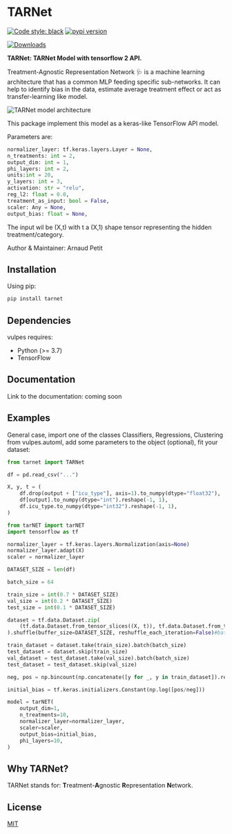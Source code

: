 # TARNet

[![Code style: black](https://img.shields.io/badge/code%20style-black-000000.svg)](https://github.com/psf/black)
[![pypi version](https://img.shields.io/pypi/v/tarnet.svg)](https://pypi.python.org/pypi/vulpes)

[![Downloads](https://static.pepy.tech/badge/tarnet)](https://pepy.tech/project/tarnet)

**TARNet: TARNet Model with tensorflow 2 API.**

Treatment-Agnostic Representation Network 🩺  is a machine learning architecture that has a common MLP feeding specific sub-networks. It can help to identify bias in the data, estimate average treatment effect or act as transfer-learning like model.

![TARNet model architecture](https://i.ibb.co/Lt7B7vV/TARNet.png)

This package implement this model as a keras-like TensorFlow API model.

Parameters are:
```python
normalizer_layer: tf.keras.layers.Layer = None,
n_treatments: int = 2,
output_dim: int = 1,
phi_layers: int = 2,
units:int = 20,
y_layers: int = 3,
activation: str = "relu",
reg_l2: float = 0.0,
treatment_as_input: bool = False,
scaler: Any = None,
output_bias: float = None,
```


The input wil be (X,t) with t a (X,1) shape tensor representing the hidden treatment/category.



Author & Maintainer: Arnaud Petit

## Installation

Using pip:

```python
pip install tarnet
```

## Dependencies

vulpes requires:

- Python (>= 3.7)
- TensorFlow

## Documentation

Link to the documentation: coming soon

## Examples

General case, import one of the classes Classifiers, Regressions, Clustering from vulpes.automl, add some parameters to the object (optional), fit your dataset:

```python
from tarnet import TARNet

df = pd.read_csv("...")

X, y, t = (
    df.drop(output + ["icu_type"], axis=1).to_numpy(dtype="float32"),
    df[output].to_numpy(dtype="int").reshape(-1, 1),
    df.icu_type.to_numpy(dtype="int32").reshape(-1, 1),
)

from tarNET import tarNET
import tensorflow as tf

normalizer_layer = tf.keras.layers.Normalization(axis=None)
normalizer_layer.adapt(X)
scaler = normalizer_layer

DATASET_SIZE = len(df)

batch_size = 64

train_size = int(0.7 * DATASET_SIZE)
val_size = int(0.2 * DATASET_SIZE)
test_size = int(0.1 * DATASET_SIZE)

dataset = tf.data.Dataset.zip(
    (tf.data.Dataset.from_tensor_slices((X, t)), tf.data.Dataset.from_tensor_slices(y))
).shuffle(buffer_size=DATASET_SIZE, reshuffle_each_iteration=False)#batch(64)

train_dataset = dataset.take(train_size).batch(batch_size)
test_dataset = dataset.skip(train_size)
val_dataset = test_dataset.take(val_size).batch(batch_size)
test_dataset = test_dataset.skip(val_size)

neg, pos = np.bincount(np.concatenate([y for _, y in train_dataset]).reshape(-1).astype("int"))

initial_bias = tf.keras.initializers.Constant(np.log([pos/neg]))

model = tarNET(
    output_dim=1,
    n_treatments=10,
    normalizer_layer=normalizer_layer,
    scaler=scaler,
    output_bias=initial_bias,
    phi_layers=10,
)

```


## Why TARNet?

TARNet stands for: **T**reatment-**A**gnostic **R**epresentation **N**etwork. 



## License

[MIT](https://choosealicense.com/licenses/mit/)